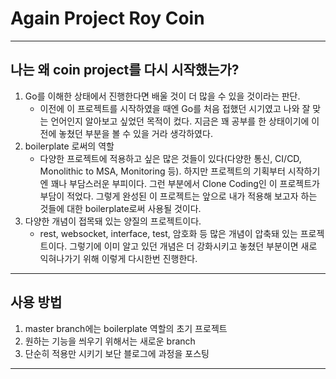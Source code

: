 # Again Project Roy Coin

---

## 나는 왜 coin project를 다시 시작했는가?
1. Go를 이해한 상태에서 진행한다면 배울 것이 더 많을 수 있을 것이라는 판단.
    - 이전에 이 프로젝트를 시작하였을 때엔 Go를 처음 접했던 시기였고 나와 잘 맞는 언어인지 알아보고 싶었던 목적이 컸다. 지금은 꽤 공부를 한 상태이기에 이전에 놓쳤던 부분을 볼 수 있을 거라 생각하였다.
2. boilerplate 로써의 역할
    - 다양한 프로젝트에 적용하고 싶은 많은 것들이 있다(다양한 통신, CI/CD, Monolithic to MSA, Monitoring 등). 하지만 프로젝트의 기획부터 시작하기엔 꽤나 부담스러운 부피이다. 그런 부분에서 Clone Coding인 이 프로젝트가 부담이 적었다. 그렇게 완성된 이 프로젝트는 앞으로 내가 적용해 보고자 하는 것들에 대한 boilerplate로써 사용될 것이다.
3. 다양한 개념이 접목돼 있는 양질의 프로젝트이다.
    - rest, websocket, interface, test, 암호화 등 많은 개념이 압축돼 있는 프로젝트이다. 그렇기에 이미 알고 있던 개념은 더 강화시키고 놓쳤던 부분이면 새로 익혀나가기 위해 이렇게 다시한번 진행한다.

---

## 사용 방법
1. master branch에는 boilerplate 역할의 초기 프로젝트
2. 원하는 기능을 씌우기 위해서는 새로운 branch
3. 단순히 적용만 시키기 보단 블로그에 과정을 포스팅

---